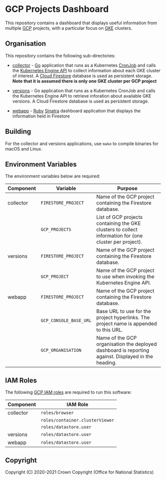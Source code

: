 # GCP Projects Dashboard
This repository contains a dashboard that displays useful information from multiple [GCP](https://cloud.google.com/) projects, with a particular focus on [GKE](https://cloud.google.com/kubernetes-engine) clusters.

## Organisation
This repository contains the following sub-directories:

* [collector](https://github.com/ONSdigital/gcp-projects-dashboard/tree/master/collector) - [Go](https://golang.org/) application that runs as a Kubernetes [CronJob](https://kubernetes.io/docs/concepts/workloads/controllers/cron-jobs/) and calls the [Kubernetes Engine API](https://cloud.google.com/kubernetes-engine/docs/reference/rest) to collect information about each GKE cluster of interest. A [Cloud Firestore](https://cloud.google.com/firestore/) database is used as persistent storage. **Note that it is assumed there is only one GKE cluster per GCP project**

* [versions](https://github.com/ONSdigital/gcp-projects-dashboard/tree/master/versions) - Go application that runs as a Kubernetes CronJob and calls the Kubernetes Engine API to retrieve inforation about available GKE versions. A Cloud Firestore database is used as persistent storage.

* [webapp](https://github.com/ONSdigital/gcp-projects-dashboard/tree/master/webapp) - [Ruby](https://ruby-lang.org/) [Sinatra](http://sinatrarb.com/) dashboard application that displays the information held in Firestore

## Building
For the collector and versions applications, use `make` to compile binaries for macOS and Linux.

## Environment Variables
The environment variables below are required:

| Component | Variable               | Purpose                                                                                                |
|-----------|------------------------|--------------------------------------------------------------------------------------------------------|
| collector | `FIRESTORE_PROJECT`    | Name of the GCP project containing the Firestore database.                                             |
|           | `GCP_PROJECTS`         | List of GCP projects containing the GKE clusters to collect information for (one cluster per project). |
| versions  | `FIRESTORE_PROJECT`    | Name of the GCP project containing the Firestore database.                                             |
|           | `GCP_PROJECT`          | Name of the GCP project to use when invoking the Kubernetes Engine API.                                |
| webapp    | `FIRESTORE_PROJECT`    | Name of the GCP project containing the Firestore database.                                             |
|           | `GCP_CONSOLE_BASE_URL` | Base URL to use for the project hyperlinks. The project name is appended to this URL.                  |
|           | `GCP_ORGANISATION`     | Name of the GCP organisation the deployed dashboard is reporting against. Displayed in the heading.    |

## IAM Roles
The following [GCP IAM roles](https://cloud.google.com/iam/docs/understanding-roles) are required to run this software:

| Component | IAM Role                        |
|-----------|---------------------------------|
| collector | `roles/browser`                 |
|           | `roles/container.clusterViewer` |
|           | `roles/datastore.user`          |
| versions  | `roles/datastore.user`          |
| webapp    | `roles/datastore.user`          |

## Copyright
Copyright (C) 2020-2021 Crown Copyright (Office for National Statistics)